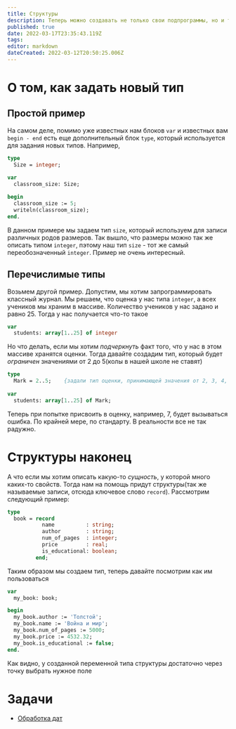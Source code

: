 ```yaml
---
title: Структуры
description: Теперь можно создавать не только свои подпрограммы, но и типы
published: true
date: 2022-03-17T23:35:43.119Z
tags: 
editor: markdown
dateCreated: 2022-03-12T20:50:25.006Z
---
```


# О том, как задать новый тип
## Простой пример
На самом деле, помимо уже известных нам блоков `var` и известных вам `begin - end` есть еще дополнительный блок `type`, который используется для задания новых типов. Например,
```pascal
type 
  Size = integer;

var
  classroom_size: Size;
  
begin
  classroom_size := 5;
  writeln(classroom_size);
end.
```
В данном примере мы задаем тип `size`, который используем для записи различных родов размеров. Так вышло, что размеры можно так же описать типом `integer`, пэтому наш тип `size` - тот же самый переобозначенный `integer`. Пример не очень интересный.

## Перечислимые типы
Возьмем другой пример. Допустим, мы хотим запрограммировать классный журнал. Мы решаем, что оценка у нас типа `integer`, а всех учеников мы храним в массиве. Количество учеников у нас задано и равно 25. Тогда у нас получается что-то такое

```pascal
var
  students: array[1..25] of integer
```
Но что делать, если мы хотим *подчеркнуть* факт того, что у нас в этом массиве хранятся оценки. Тогда давайте создадим тип, который будет *ограничен* значениями от 2 до 5(колы в нашей школе не ставят)
```pascal
type 
  Mark = 2..5;    {задали тип оценки, принимающей значения от 2, 3, 4, 5}
  
var
  students: array[1..25] of Mark;
```
Теперь при попытке присвоить в оценку, например, 7, будет вызываться ошибка. По крайней мере, по стандарту. В реальности все не так радужно.


# Структуры наконец
А что если мы хотим описать какую-то *сущность*, у которой много каких-то свойств. Тогда нам на помощь придут структуры(так же называемые записи, отсюда ключевое слово `record`). Рассмотрим следующий пример:
```pascal
type
  book = record
           name          : string;
           author        : string;
           num_of_pages  : integer;
           price         : real;
           is_educational: boolean;
         end;
```
Таким образом мы создаем тип, теперь давайте посмотрим как им пользоваться
```pascal
var
  my_book: book;

begin
  my_book.author := 'Толстой';
  my_book.name := 'Война и мир';
  my_book.num_of_pages := 5000;
  my_book.price := 4532.32;
  my_book.is_educational := false;
end.
```

Как видно, у созданной переменной типа структуры достаточно через точку выбрать нужное поле

# Задачи
 - [Обработка дат](/ull-spring/structures/dates)

